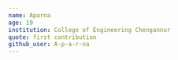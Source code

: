 ```yaml
---
name: Aparna
age: 19
institution: College of Engineering Chengannur
quote: first contribution
github_user: A-p-a-r-na
---
```

